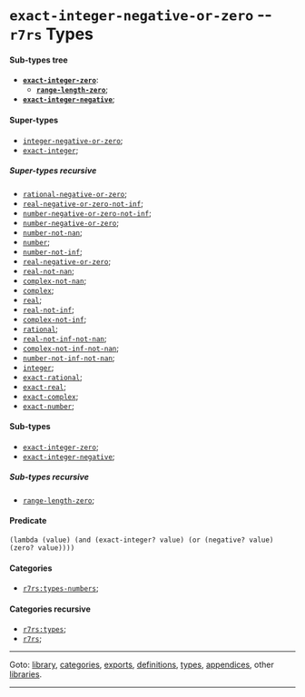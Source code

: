 

<a id='type__r7rs__exact-integer-negative-or-zero'></a>

# `exact-integer-negative-or-zero` -- `r7rs` Types


<a id='type__r7rs__exact-integer-negative-or-zero__sub-types-tree'></a>

#### Sub-types tree

* **[`exact-integer-zero`](../../r7rs/types/exact-integer-zero.md#type__r7rs__exact-integer-zero)**:
  * **[`range-length-zero`](../../r7rs/types/range-length-zero.md#type__r7rs__range-length-zero)**;
* **[`exact-integer-negative`](../../r7rs/types/exact-integer-negative.md#type__r7rs__exact-integer-negative)**;


<a id='type__r7rs__exact-integer-negative-or-zero__super-types'></a>

#### Super-types

 * [`integer-negative-or-zero`](../../r7rs/types/integer-negative-or-zero.md#type__r7rs__integer-negative-or-zero);
 * [`exact-integer`](../../r7rs/types/exact-integer.md#type__r7rs__exact-integer);


<a id='type__r7rs__exact-integer-negative-or-zero__super-types-recursive'></a>

##### Super-types recursive

 * [`rational-negative-or-zero`](../../r7rs/types/rational-negative-or-zero.md#type__r7rs__rational-negative-or-zero);
 * [`real-negative-or-zero-not-inf`](../../r7rs/types/real-negative-or-zero-not-inf.md#type__r7rs__real-negative-or-zero-not-inf);
 * [`number-negative-or-zero-not-inf`](../../r7rs/types/number-negative-or-zero-not-inf.md#type__r7rs__number-negative-or-zero-not-inf);
 * [`number-negative-or-zero`](../../r7rs/types/number-negative-or-zero.md#type__r7rs__number-negative-or-zero);
 * [`number-not-nan`](../../r7rs/types/number-not-nan.md#type__r7rs__number-not-nan);
 * [`number`](../../r7rs/types/number.md#type__r7rs__number);
 * [`number-not-inf`](../../r7rs/types/number-not-inf.md#type__r7rs__number-not-inf);
 * [`real-negative-or-zero`](../../r7rs/types/real-negative-or-zero.md#type__r7rs__real-negative-or-zero);
 * [`real-not-nan`](../../r7rs/types/real-not-nan.md#type__r7rs__real-not-nan);
 * [`complex-not-nan`](../../r7rs/types/complex-not-nan.md#type__r7rs__complex-not-nan);
 * [`complex`](../../r7rs/types/complex.md#type__r7rs__complex);
 * [`real`](../../r7rs/types/real.md#type__r7rs__real);
 * [`real-not-inf`](../../r7rs/types/real-not-inf.md#type__r7rs__real-not-inf);
 * [`complex-not-inf`](../../r7rs/types/complex-not-inf.md#type__r7rs__complex-not-inf);
 * [`rational`](../../r7rs/types/rational.md#type__r7rs__rational);
 * [`real-not-inf-not-nan`](../../r7rs/types/real-not-inf-not-nan.md#type__r7rs__real-not-inf-not-nan);
 * [`complex-not-inf-not-nan`](../../r7rs/types/complex-not-inf-not-nan.md#type__r7rs__complex-not-inf-not-nan);
 * [`number-not-inf-not-nan`](../../r7rs/types/number-not-inf-not-nan.md#type__r7rs__number-not-inf-not-nan);
 * [`integer`](../../r7rs/types/integer.md#type__r7rs__integer);
 * [`exact-rational`](../../r7rs/types/exact-rational.md#type__r7rs__exact-rational);
 * [`exact-real`](../../r7rs/types/exact-real.md#type__r7rs__exact-real);
 * [`exact-complex`](../../r7rs/types/exact-complex.md#type__r7rs__exact-complex);
 * [`exact-number`](../../r7rs/types/exact-number.md#type__r7rs__exact-number);


<a id='type__r7rs__exact-integer-negative-or-zero__sub-types'></a>

#### Sub-types

 * [`exact-integer-zero`](../../r7rs/types/exact-integer-zero.md#type__r7rs__exact-integer-zero);
 * [`exact-integer-negative`](../../r7rs/types/exact-integer-negative.md#type__r7rs__exact-integer-negative);


<a id='type__r7rs__exact-integer-negative-or-zero__sub-types-recursive'></a>

##### Sub-types recursive

 * [`range-length-zero`](../../r7rs/types/range-length-zero.md#type__r7rs__range-length-zero);


<a id='type__r7rs__exact-integer-negative-or-zero__predicate'></a>

#### Predicate

````
(lambda (value) (and (exact-integer? value) (or (negative? value) (zero? value))))
````


<a id='type__r7rs__exact-integer-negative-or-zero__categories'></a>

#### Categories

 * [`r7rs:types-numbers`](../../r7rs/categories/r7rs_3a_types-numbers.md#category__r7rs__r7rs_3a_types-numbers);


<a id='type__r7rs__exact-integer-negative-or-zero__categories-recursive'></a>

#### Categories recursive

 * [`r7rs:types`](../../r7rs/categories/r7rs_3a_types.md#category__r7rs__r7rs_3a_types);
 * [`r7rs`](../../r7rs/categories/r7rs.md#category__r7rs__r7rs);

----

Goto: [library](../../r7rs/_index.md#library__r7rs), [categories](../../r7rs/categories/_index.md#toc__r7rs__categories), [exports](../../r7rs/exports/_index.md#toc__r7rs__exports), [definitions](../../r7rs/definitions/_index.md#toc__r7rs__definitions), [types](../../r7rs/types/_index.md#toc__r7rs__types), [appendices](../../r7rs/appendices/_index.md#toc__r7rs__appendices), other [libraries](../../_libraries.md#toc__libraries).

----


